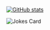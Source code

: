 ### 

[![GitHub stats](https://github-readme-stats.vercel.app/api?username=arayofcode)](https://github.com/anuraghazra/github-readme-stats)

![Jokes Card](https://readme-jokes.vercel.app/api)
